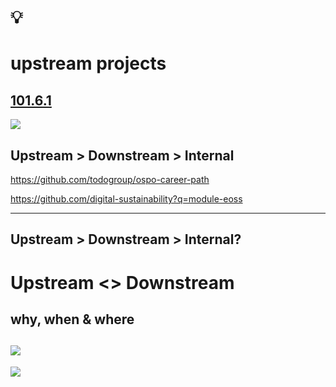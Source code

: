 # 💡
# upstream projects

[101.6.1](https://github.com/digital-sustainability/module-eoss-ospo101/blob/main/module6/README.md#understanding-upstream-open-source-projects)
--
![](https://github.com/digital-sustainability/module-eoss-ospo101/raw/main/module6/supply-chain-funnel.png)

Upstream > Downstream > Internal
--
https://github.com/todogroup/ospo-career-path

https://github.com/digital-sustainability?q=module-eoss

<hr>

Upstream > Downstream > Internal?
--
# Upstream <> Downstream

why, when & where
--
![](https://github.com/digital-sustainability/module-eoss-ospo101/raw/main/module6/dev-without-upstreaming.png)
--
![](https://github.com/digital-sustainability/module-eoss-ospo101/raw/main/module6/dev-with-upstreaming.png)